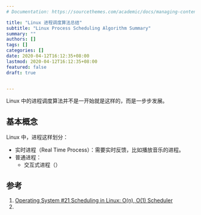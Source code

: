 ```yaml
---
# Documentation: https://sourcethemes.com/academic/docs/managing-content/

title: "Linux 进程调度算法总结"
subtitle: "Linux Process Scheduling Algorithm Summary"
summary: ""
authors: []
tags: []
categories: []
date: 2020-04-12T16:12:35+08:00
lastmod: 2020-04-12T16:12:35+08:00
featured: false
draft: true


---
```


Linux 中的进程调度算法并不是一开始就是这样的，而是一步步发展。

## 基本概念

Linux 中，进程这样划分：

* 实时进程（Real Time Process）：需要实时反馈，比如播放音乐的进程。
* 普通进程：
  * 交互式进程（）

## 参考

1. [Operating System #21 Scheduling in Linux: O(n), O(1) Scheduler
](https://www.youtube.com/watch?v=vF3KKMI3_1s)
2. 